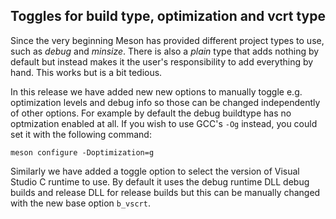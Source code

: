 ## Toggles for build type, optimization and vcrt type

Since the very beginning Meson has provided different project types to
use, such as *debug* and *minsize*. There is also a *plain* type that
adds nothing by default but instead makes it the user's responsibility
to add everything by hand. This works but is a bit tedious.

In this release we have added new new options to manually toggle
e.g. optimization levels and debug info so those can be changed
independently of other options. For example by default the debug
buildtype has no optmization enabled at all. If you wish to use GCC's
`-Og` instead, you could set it with the following command:

```
meson configure -Doptimization=g
```

Similarly we have added a toggle option to select the version of
Visual Studio C runtime to use. By default it uses the debug runtime
DLL debug builds and release DLL for release builds but this can be
manually changed with the new base option `b_vscrt`.
